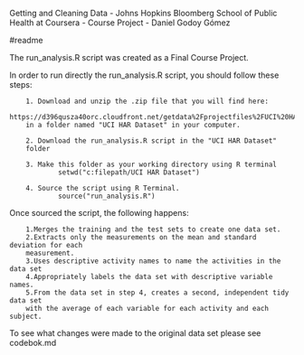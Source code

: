 Getting and Cleaning Data - Johns Hopkins Bloomberg School of Public Health at Coursera - Course Project - Daniel Godoy Gómez

#readme

The run_analysis.R script was created as a Final Course Project.

In order to run directly the run_analysis.R script, you should follow these steps:
        
        1. Download and unzip the .zip file that you will find here:
        https://d396qusza40orc.cloudfront.net/getdata%2Fprojectfiles%2FUCI%20HAR%20Dataset.zip 
        in a folder named "UCI HAR Dataset" in your computer. 
        
        2. Download the run_analysis.R script in the "UCI HAR Dataset"
        folder
        
        3. Make this folder as your working directory using R terminal
                setwd("c:filepath/UCI HAR Dataset")
                
        4. Source the script using R Terminal.
                source("run_analysis.R")

Once sourced the script, the following happens:
                
        1.Merges the training and the test sets to create one data set.
        2.Extracts only the measurements on the mean and standard deviation for each
        measurement. 
        3.Uses descriptive activity names to name the activities in the data set
        4.Appropriately labels the data set with descriptive variable names. 
        5.From the data set in step 4, creates a second, independent tidy data set
        with the average of each variable for each activity and each subject.
        
To see what changes were made to the original data set please see codebok.md


